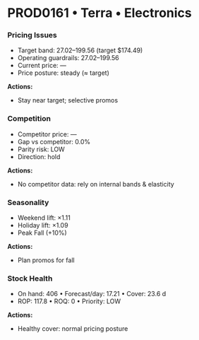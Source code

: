 # PROD0161 • Terra • Electronics

### Pricing Issues
- Target band: $27.02–$199.56 (target $174.49)
- Operating guardrails: $27.02–$199.56
- Current price: —
- Price posture: steady (≈ target)

**Actions:**
- Stay near target; selective promos

### Competition
- Competitor price: —
- Gap vs competitor: 0.0%
- Parity risk: LOW
- Direction: hold

**Actions:**
- No competitor data: rely on internal bands & elasticity

### Seasonality
- Weekend lift: ×1.11
- Holiday lift: ×1.09
- Peak Fall (+10%)

**Actions:**
- Plan promos for fall

### Stock Health
- On hand: 406  •  Forecast/day: 17.21  •  Cover: 23.6 d
- ROP: 117.8  •  ROQ: 0  •  Priority: LOW

**Actions:**
- Healthy cover: normal pricing posture
